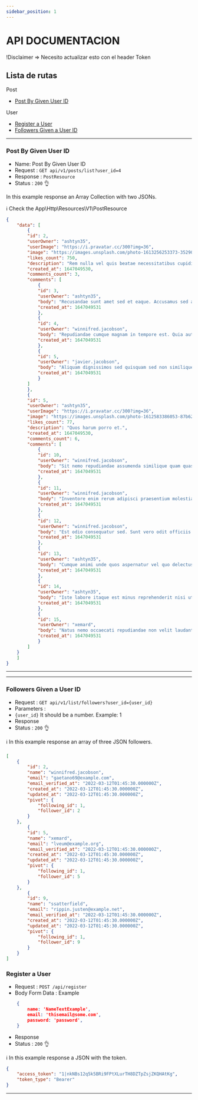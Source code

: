 ```yaml
---
sidebar_position: 1
---
```


# API DOCUMENTACION

 !Disclaimer => Necesito actualizar esto con el header Token

## Lista de rutas

Post
* [Post By Given User ID ](#post-by-given-user-id)

User
* [Register a User](#register-a-user)
* [Followers Given a User ID](#followers-from-user)
___
### <a name="post-by-given-user-id"></a>Post By Given User ID 
* Name:  Post By Given User ID 
* Request : `GET api/v1/posts/list?user_id=4`
* Response : `PostResource`
* Status : `200` :ok_hand:

In this example response an Array Collection with two JSONs.

:information_source: Check the App\Http\Resources\V1\PostResource

```json
{
    "data": [
        {
        "id": 2,
        "userOwner": "ashtyn35",
        "userImage": "https://i.pravatar.cc/300?img=36",
        "image": "https://images.unsplash.com/photo-1613256253373-352901921b9c?crop=entropy&cs=tinysrgb&fit=crop&fm=jpg&    h=400&ixlib=rb-1.2.1&q=80&w=400",
        "likes_count": 750,
        "description": "Rem nulla vel quis beatae necessitatibus cupiditate velit.",
        "created_at": 1647049530,
        "comments_count": 3,
        "comments": [
            {
            "id": 3,
            "userOwner": "ashtyn35",
            "body": "Recusandae sunt amet sed et eaque. Accusamus sed aut sapiente nisi autem. Et error ut rem rem iure nostrum. Delectus aut quae non nobis voluptatem impedit. Minima nam illum sed cum ut provident.",
            "created_at": 1647049531
            },
            {
            "id": 4,
            "userOwner": "winnifred.jacobson",
            "body": "Repudiandae cumque magnam in tempore est. Quia aut fuga consequatur quia praesentium perferendis. Praesentium facilis veritatis unde minus. Eveniet perferendis quis est nisi adipisci et.",
            "created_at": 1647049531
            },
            {
            "id": 5,
            "userOwner": "javier.jacobson",
            "body": "Aliquam dignissimos sed quisquam sed non similique enim sunt. Eligendi consectetur odit nostrum quia.",
            "created_at": 1647049531
            }
        ]
        },
        {
        "id": 5,
        "userOwner": "ashtyn35",
        "userImage": "https://i.pravatar.cc/300?img=36",
        "image": "https://images.unsplash.com/photo-1612583386053-87b6261ff7b0?crop=entropy&cs=tinysrgb&fit=crop&fm=jpg&h=400&ixlib=rb-1.2.1&q=80&w=400",
        "likes_count": 77,
        "description": "Quos harum porro et.",
        "created_at": 1647049530,
        "comments_count": 6,
        "comments": [
            {
            "id": 10,
            "userOwner": "winnifred.jacobson",
            "body": "Sit nemo repudiandae assumenda similique quam quas et natus. Aut quis nobis expedita occaecati qui. Ex error excepturi tenetur sit cupiditate autem.",
            "created_at": 1647049531
            },
            {
            "id": 11,
            "userOwner": "winnifred.jacobson",
            "body": "Inventore enim rerum adipisci praesentium molestias porro. Veritatis dicta veritatis quia delectus enim. Error et nesciunt aliquam. Ut inventore expedita omnis quae sunt accusantium.",
            "created_at": 1647049531
            },
            {
            "id": 12,
            "userOwner": "winnifred.jacobson",
            "body": "Est odio consequatur sed. Sunt vero odit officiis atque ut saepe aperiam. Dolorem consequatur laborum aliquid et voluptatem vero deleniti.",
            "created_at": 1647049531
            },
            {
            "id": 13,
            "userOwner": "ashtyn35",
            "body": "Cumque animi unde quos aspernatur vel quo delectus. Ut nam quo ab. Voluptatem ut praesentium ea.",
            "created_at": 1647049531
            },
            {
            "id": 14,
            "userOwner": "ashtyn35",
            "body": "Iste labore itaque est minus reprehenderit nisi ut. Odit iste laboriosam qui est et quas adipisci accusamus. Dolore impedit est quis quo eveniet perferendis.",
            "created_at": 1647049531
            },
            {
            "id": 15,
            "userOwner": "xemard",
            "body": "Natus nemo occaecati repudiandae non velit laudantium. Fugit rerum et quisquam possimus voluptas. Possimus dolorem non maxime temporibus et. Blanditiis et sint commodi facere ut atque.",
            "created_at": 1647049531
            }
        ]
    }
    ]
}
```

___

___
### <a name="followers-from-user"></a>Followers Given a User ID
* Request : `GET api/v1/list/followers?user_id={user_id}`
* Parameters : 
* `{user_id}` It should be a number. Example: 1
* Response
* Status : `200` :ok_hand:


:information_source: In this example response an array of three JSON followers.
###

```json
[
    {
        "id": 2,
        "name": "winnifred.jacobson",
        "email": "gaetano69@example.com",
        "email_verified_at": "2022-03-12T01:45:30.000000Z",
        "created_at": "2022-03-12T01:45:30.000000Z",
        "updated_at": "2022-03-12T01:45:30.000000Z",
        "pivot": {
            "following_id": 1,
            "follower_id": 2
        }
    },
        {
        "id": 5,
        "name": "xemard",
        "email": "lveum@example.org",
        "email_verified_at": "2022-03-12T01:45:30.000000Z",
        "created_at": "2022-03-12T01:45:30.000000Z",
        "updated_at": "2022-03-12T01:45:30.000000Z",
        "pivot": {
            "following_id": 1,
            "follower_id": 5
        }
    },
        {
        "id": 9,
        "name": "ssatterfield",
        "email": "rippin.justen@example.net",
        "email_verified_at": "2022-03-12T01:45:30.000000Z",
        "created_at": "2022-03-12T01:45:30.000000Z",
        "updated_at": "2022-03-12T01:45:30.000000Z",
        "pivot": {
            "following_id": 1,
            "follower_id": 9
        }
    }
]
```
### <a name="register-a-user"></a> Register a User
* Request : `POST /api/register`
* Body Form Data : Example 

```json
    {
        name: 'NameTextExample',
        email: 'thisemail@some.com',
        password: 'password',
    }
```
* Response
* Status : `200` :ok_hand:


:information_source: In this example response a JSON with the token.


```json
{
    "access_token": "1|nkNBs12q5k5BRi9FPtXLurTH8DZTpZsjZKQHAtKg",
    "token_type": "Bearer"
}
```
---